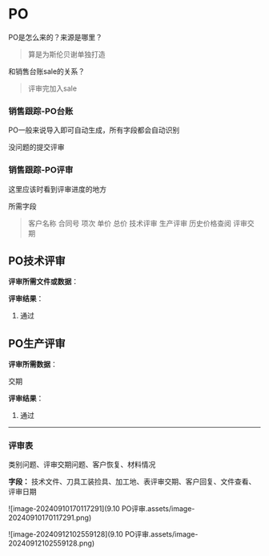 # PO

PO是怎么来的？来源是哪里？

> 算是为斯伦贝谢单独打造



和销售台账sale的关系？

> 评审完加入sale

### 销售跟踪-PO台账

PO一般来说导入即可自动生成，所有字段都会自动识别

没问题的提交评审

### 销售跟踪-PO评审

这里应该时看到评审进度的地方



所需字段

> 客户名称	合同号	项次	单价	总价	技术评审	生产评审	历史价格查阅	评审交期



## PO技术评审

**评审所需文件或数据**：



**评审结果**：

1. 通过



## PO生产评审

**评审所需数据**：

交期

**评审结果**：

1. 通过



---

### 评审表

类别问题、评审交期问题、客户恢复、材料情况



**字段：**
技术文件、刀具工装捡具、加工地、表评审交期、客户回复、文件查看、评审日期



![image-20240910170117291](9.10 PO评审.assets/image-20240910170117291.png)

![image-20240912102559128](9.10 PO评审.assets/image-20240912102559128.png)
